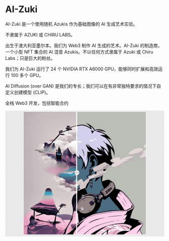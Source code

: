 # AI-Zuki

AI-Zuki 是一个使用随机 Azukis 作为基础图像的 AI 生成艺术实验。

不隶属于 AZUKI 或 CHIRU LABS。

出生于澳大利亚墨尔本。我们为 Web3 制作 AI 生成的艺术。AI-Zuki
的制造商，一个小型 NFT 集合的 AI 混音 Azukis。不以任何方式隶属于 Azuki 或 Chiru Labs；只是巨大的粉丝。

我们为 AI-Zuki 运行了 24 个 NVIDIA RTX A6000 GPU，能够同时扩展和高效运行 100 多个 GPU。

AI Diffusion (over GAN) 是我们的专长；我们可以在有非常独特要求的情况下自定义创建模型 (CLIP)。

全栈 Web3 开发，包括智能合约

![nft](df2e06b4-6659-4f72-bff0-1fba1cd035c7.png)
